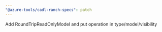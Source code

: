 ```yaml
---
"@azure-tools/cadl-ranch-specs": patch
---
```

Add RoundTripReadOnlyModel and put operation in type/model/visibility

